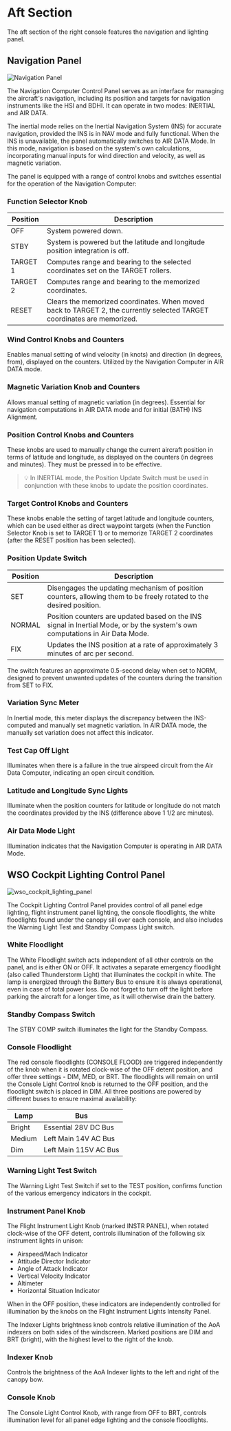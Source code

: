 # Aft Section

The aft section of the right console features the navigation and lighting panel.

## Navigation Panel

![Navigation Panel](../../../img/wso_nav_panel.jpg)

The Navigation Computer Control Panel serves as an interface for managing the aircraft's
navigation, including its position and targets for navigation instruments like the HSI and BDHI.
It can operate in two modes: INERTIAL and AIR DATA.

The inertial mode relies on the Inertial Navigation System (INS) for accurate navigation,
provided the INS is in NAV mode and fully functional. When the INS is unavailable, the panel
automatically switches to AIR DATA Mode. In this mode, navigation is based on the system's own
calculations, incorporating manual inputs for wind direction and velocity, as well as magnetic
variation.

The panel is equipped with a range of control knobs and switches essential for the operation
of the Navigation Computer:

### Function Selector Knob

| Position | Description                                                                                                             |
|----------|-------------------------------------------------------------------------------------------------------------------------|
| OFF      | System powered down.                                                                                                    |
| STBY     | System is powered but the latitude and longitude position integration is off.                                           |
| TARGET 1 | Computes range and bearing to the selected coordinates set on the TARGET rollers.                                       |
| TARGET 2 | Computes range and bearing to the memorized coordinates.                                                                |
| RESET    | Clears the memorized coordinates. When moved back to TARGET 2, the currently selected TARGET coordinates are memorized. |

### Wind Control Knobs and Counters

Enables manual setting of wind velocity (in knots) and direction (in degrees, from), displayed
on the counters. Utilized by the Navigation Computer in AIR DATA mode.

### Magnetic Variation Knob and Counters

Allows manual setting of magnetic variation (in degrees). Essential for navigation computations
in AIR DATA mode and for initial (BATH) INS Alignment.

### Position Control Knobs and Counters

These knobs are used to manually change the current aircraft position in terms of latitude
and longitude, as displayed on the counters (in degrees and minutes). They must be pressed
in to be effective.

> 💡 In INERTIAL mode, the Position Update Switch must be used in conjunction with these knobs
> to update the position coordinates.

### Target Control Knobs and Counters

These knobs enable the setting of target latitude and longitude counters, which can be used either
as direct waypoint targets (when the Function Selector Knob is set to TARGET 1) or to memorize
TARGET 2 coordinates (after the RESET position has been selected).

### Position Update Switch

| Position | Description                                                                                                                   |
|----------|-------------------------------------------------------------------------------------------------------------------------------|
| SET      | Disengages the updating mechanism of position counters, allowing them to be freely rotated to the desired position.           |
| NORMAL   | Position counters are updated based on the INS signal in Inertial Mode, or by the system's own computations in Air Data Mode. |
| FIX      | Updates the INS position at a rate of approximately 3 minutes of arc per second.                                              |

The switch features an approximate 0.5-second delay when set to NORM, designed to prevent unwanted
updates of the counters during the transition from SET to FIX.

### Variation Sync Meter

In Inertial mode, this meter displays the discrepancy between the INS-computed and manually set
magnetic variation. In AIR DATA mode, the manually set variation does not affect this indicator.

### Test Cap Off Light

Illuminates when there is a failure in the true airspeed circuit from the Air Data Computer,
indicating an open circuit condition.

### Latitude and Longitude Sync Lights

Illuminate when the position counters for latitude or longitude do not match the coordinates
provided by the INS (difference above 1 1/2 arc minutes).

### Air Data Mode Light

Illumination indicates that the Navigation Computer is operating in AIR DATA Mode.

## WSO Cockpit Lighting Control Panel

![wso_cockpit_lighting_panel](../../../img/wso_cockpit_lighting_panel.jpg)

The Cockpit Lighting Control Panel provides control of all panel edge lighting,
flight instrument panel lighting, the console floodlights, the white floodlights
found under the canopy sill over each console, and also includes the Warning
Light Test and Standby Compass Light switch.

### White Floodlight

The White Floodlight switch acts independent of all other controls on the panel,
and is either ON or OFF. It activates a separate emergency floodlight (also
called Thunderstorm Light) that illuminates the cockpit in white. The lamp is
energized through the Battery Bus to ensure it is always operational, even in
case of total power loss. Do not forget to turn off the light before parking the
aircraft for a longer time, as it will otherwise drain the battery.

### Standby Compass Switch

The STBY COMP switch illuminates the light for the Standby Compass.

### Console Floodlight

The red console floodlights (CONSOLE FLOOD) are triggered independently of the knob
when it is rotated clock-wise of the OFF detent position, and offer three
settings - DIM, MED, or BRT. The floodlights will remain on until the Console
Light Control knob is returned to the OFF position, and the floodlight switch is
placed in DIM. All three positions are powered by different buses to ensure
maximal availability:

| Lamp   | Bus                   |
|--------|-----------------------|
| Bright | Essential 28V DC Bus  |
| Medium | Left Main 14V AC Bus  |
| Dim    | Left Main 115V AC Bus |

### Warning Light Test Switch

The Warning Light Test Switch if set to the TEST position, confirms function of
the various emergency indicators in the cockpit.

### Instrument Panel Knob

The Flight Instrument Light Knob (marked INSTR PANEL), when rotated clock-wise of the OFF
detent, controls illumination of the following six instrument lights
in unison:

- Airspeed/Mach Indicator
- Attitude Director Indicator
- Angle of Attack Indicator
- Vertical Velocity Indicator
- Altimeter
- Horizontal Situation Indicator

When in the OFF position, these indicators are independently controlled for
illumination by the knobs on the Flight Instrument Lights Intensity Panel.

The Indexer Lights brightness knob controls relative illumination of the AoA
indexers on both sides of the windscreen. Marked positions are DIM and BRT
(bright), with the highest level to the right of the knob.

### Indexer Knob

Controls the brightness of the AoA Indexer lights to the left and right
of the canopy bow.

### Console Knob

The Console Light Control Knob, with range from OFF to BRT, controls
illumination level for all panel edge lighting and the console floodlights.
